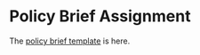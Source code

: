 # Policy Brief Assignment

The [policy brief template](https://docs.google.com/presentation/d/1RVUzFAJr68QTCAoKq4iHbxUO40RXqXq2dsJ0Od__QTI/edit?usp=sharing) is here.

